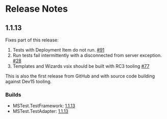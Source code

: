 # Release Notes

## 1.1.13
Fixes part of this release:
 1. Tests with Deployment Item do not run. [#91](https://github.com/Microsoft/testfx/issues/91)
 2. Run tests fail intermittently with a disconnected from server exception. [#28](https://github.com/Microsoft/testfx/issues/28)
 3. Templates and Wizards vsix should be built with RC3 tooling [#77](https://github.com/Microsoft/testfx/issues/77)

This is also the first release from GitHub and with source code building against Dev15 tooling.

### Builds

* MSTest.TestFramework: [1.1.13](https://www.nuget.org/packages/MSTest.TestFramework/1.1.13)
* MSTest.TestAdapter: [1.1.13](https://www.nuget.org/packages/MSTest.TestAdapter/1.1.13)
